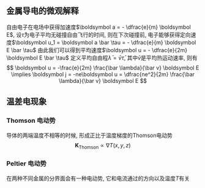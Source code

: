 ## 金属导电的微观解释
自由电子在电场中获得加速度$\boldsymbol a = - \dfrac{e}{m} \boldsymbol E$, 设$\bar \tau$为电子平均无碰撞自由飞行的时间, 则在下次碰撞前, 电子能够获得定向速度$\boldsymbol u_1 = \boldsymbol a \bar \tau = - \dfrac{e}{m} \boldsymbol E \bar \tau$
由此我们可以得到平均速度$\boldsymbol u = - \dfrac{e}{2m} \boldsymbol E \bar \tau$
定义平均自由程$\bar \lambda = \bar v \bar \tau$, 其中$\bar v$是平均热运动速率, 则有
$$
\boldsymbol u = -\frac{e}{2m} \frac{\bar \lambda}{\bar v} \boldsymbol E \implies \boldsymbol j = -ne\boldsymbol u = \dfrac{ne^2}{2m} \frac{\bar \lambda}{\bar v} \boldsymbol E
$$
## 温差电现象
### Thomson 电动势
导体的两端温度不相等的时候, 形成正比于温度梯度的Thomson电动势
$$
\boldsymbol K_\text{Thomson} \propto \nabla T(x,y,z)
$$
### Peltier 电动势
在两种不同金属的分界面会有一种电动势, 它和电流通过的方向以及温度$T$有关


